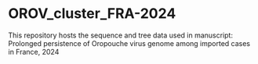 # OROV_cluster_FRA-2024

This repository hosts the sequence and tree data used in manuscript: Prolonged persistence of Oropouche virus genome among imported cases in France, 2024
